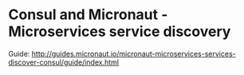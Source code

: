 # Consul and Micronaut - Microservices service discovery #

Guide: http://guides.micronaut.io/micronaut-microservices-services-discover-consul/guide/index.html

